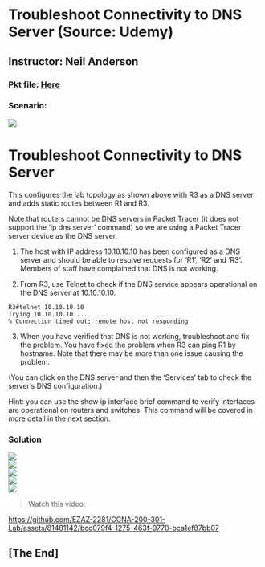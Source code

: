 # Troubleshoot Connectivity to DNS Server (Source: Udemy)
## Instructor: Neil Anderson  
### **Pkt file:** [Here](https://mega.nz/file/W5wAAYpS#o0GLDCXFXvzLR-Gkp6p5HOoUcECLGUlwwbB9cmhzC_Q)
### Scenario: 
![](../images/nastm.PNG)

# **Troubleshoot Connectivity to DNS Server**
This configures the lab topology as shown above with R3 as a DNS server and adds static routes between R1 and R3.

Note that routers cannot be DNS servers in Packet Tracer (it does not support the ‘ip dns server’ command) so we are using a Packet Tracer server device as the DNS server.

1) The host with IP address 10.10.10.10 has been configured as a DNS server and should be able to resolve requests for ‘R1’, ‘R2’ and ‘R3’. Members of staff have complained that DNS is not working.

2) From R3, use Telnet to check if the DNS service appears operational on the DNS server at 10.10.10.10.
``````
R3#telnet 10.10.10.10
Trying 10.10.10.10 ...
% Connection timed out; remote host not responding
``````
3) When you have verified that DNS is not working, troubleshoot and fix the problem. You have fixed the problem when R3 can ping R1 by hostname. Note that there may be more than one issue causing the problem.

(You can click on the DNS server and then the ‘Services’ tab to check the server’s DNS configuration.)

Hint: you can use the show ip interface brief command to verify interfaces are operational on routers and switches. This command will be covered in more detail in the next section.

### **Solution**
![](../images/Cisco_CCNA_Lab_Guide_v200-301c_removed_page-0001.jpg)  
![](../images/Cisco_CCNA_Lab_Guide_v200-301c_removed_page-0002.jpg)  
![](../images/Cisco_CCNA_Lab_Guide_v200-301c_removed_page-0003.jpg)  
![](../images/Cisco_CCNA_Lab_Guide_v200-301c_removed_page-0004.jpg)  
![](../images/Cisco_CCNA_Lab_Guide_v200-301c_removed_page-0005.jpg)  




> Watch this video:  

https://github.com/EZAZ-2281/CCNA-200-301-Lab/assets/81481142/bcc079f4-1275-463f-9770-bca1ef87bb07

## **[The End]**